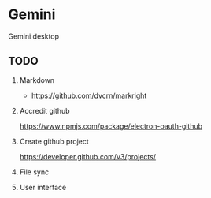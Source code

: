 # Gemini

Gemini desktop

## TODO

1. Markdown

    * https://github.com/dvcrn/markright
    
3. Accredit github

    https://www.npmjs.com/package/electron-oauth-github
    
4. Create github project

    https://developer.github.com/v3/projects/
    
5. File sync

6. User interface
